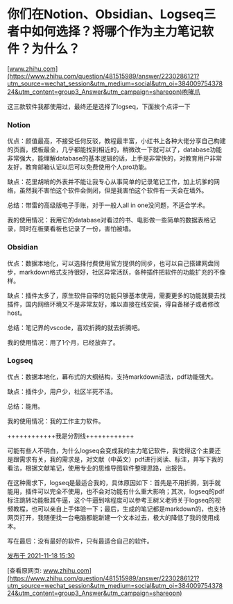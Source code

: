 # 你们在Notion、Obsidian、Logseq三者中如何选择？将哪个作为主力笔记软件？为什么？

[www.zhihu.com](https://www.zhihu.com/question/481515989/answer/2230286121?utm_source=wechat_session&utm_medium=social&utm_oi=38400975437824&utm_content=group3_Answer&utm_campaign=shareopn)咆哮爪

这三款软件我都使用过，最终还是选择了logseq，下面挨个点评一下

### Notion

优点：颜值最高，不接受任何反驳，教程最丰富，小红书上各种大佬分享自己构建的页面，模板最全，几乎都能找到相近的，稍微改一下就可以了，database功能非常强大，能理解database的基本逻辑的话，上手是非常快的，对教育用户非常友好，教育邮箱认证以后可以免费使用个人pro功能。

缺点：花里胡哨的外表并不能让我专心从事简单的记录笔记工作，加上坑爹的网络，虽然我不害怕这个软件会倒闭，但是我害怕这个软件有一天会在墙外。

总结：带雷的高级版电子手账，对于一般人all in one没问题，不适合学术。

我的使用情况：我用它的database对看过的书、电影做一些简单的数据表格记录，同时在板栗看板也记录了一份，害怕被墙。

### Obsidian

优点：数据本地化，可以选择付费使用官方提供的同步，也可以自己搭建网盘同步，markdown格式支持很好，社区异常活跃，各种插件把软件的功能扩充的不像样。

缺点：插件太多了，原生软件自带的功能只够基本使用，需要更多的功能就要去找插件，国内网络环境又不是非常友好，难以直接在线安装，得自备梯子或者修改host。

总结：笔记界的vscode，喜欢折腾的就去折腾吧。

我的使用情况：用了1个月，已经放弃了。

### Logseq

优点：数据本地化，幕布式的大纲结构，支持markdown语法，pdf功能强大。

缺点：插件少，用户少，社区半死不活。

总结：能用。

我的使用情况：我的工作主力软件。

++++++++++++我是分割线++++++++++++

可能有些人不明白，为什么logseq会变成我的主力笔记软件，我觉得这个主要还是跟需求有关，我的需求是，对文献（中英文）pdf进行阅读、标注，并写下我的看法，根据文献笔记，使用专业的思维导图软件整理思路，出报告。

在这种需求下，logseq是最适合我的，具体原因如下：首先是不用折腾，到手就能用，插件可以完全不使用，也不会对功能有什么重大影响；其次，logseq的pdf标注跳转功能极其牛逼，这个牛逼到啥程度可以参考王树义老师关于logseq的视频教程，也可以亲自上手体验一下；最后，生成的笔记都是markdown的，也支持网页打开，我随便找一台电脑都能新建一个文本过去，极大的降低了我的使用成本。

写在最后：没有最好的软件，只有最适合自己的软件。

[发布于 2021-11-18 15:30](https://www.zhihu.com/question/481515989/answer/2230286121)

[查看原网页: www.zhihu.com](https://www.zhihu.com/question/481515989/answer/2230286121?utm_source=wechat_session&utm_medium=social&utm_oi=38400975437824&utm_content=group3_Answer&utm_campaign=shareopn)